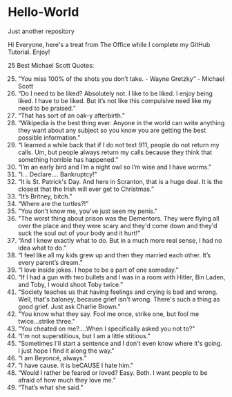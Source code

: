 # Hello-World
Just another repository

Hi Everyone, here's a treat from The Office while I complete my GitHub Tutorial. Enjoy!

25 Best Michael Scott Quotes:

25. “You miss 100% of the shots you don’t take. - Wayne Gretzky” - Michael Scott
24. “Do I need to be liked? Absolutely not. I like to be liked. I enjoy being liked. I have to be liked. But it’s not like this compulsive need like my need to be praised.”
23. “That has sort of an oak-y afterbirth.”
22. “Wikipedia is the best thing ever. Anyone in the world can write anything they want about any subject so you know you are getting the best possible information.”
21. “I learned a while back that if I do not text 911, people do not return my calls. Um, but people always return my calls because they think that something horrible has happened.”
20. “I’m an early bird and I’m a night owl so I’m wise and I have worms.”
19. "I… Declare…. Bankruptcy!"
18. “It is St. Patrick's Day. And here in Scranton, that is a huge deal. It is the closest that the Irish will ever get to Christmas.”
17. “It’s Britney, bitch.”
16. “Where are the turtles?!”
15. "You don't know me, you've just seen my penis."
14. "The worst thing about prison was the Dementors. They were flying all over the place and they were scary and they'd come down and they'd suck the soul out of your body and it hurt!"
13. “And I knew exactly what to do. But in a much more real sense, I had no idea what to do.”
12. “I feel like all my kids grew up and then they married each other. It’s every parent’s dream.”
11. “I love inside jokes. I hope to be a part of one someday.”
10. “If I had a gun with two bullets and I was in a room with Hitler, Bin Laden, and Toby, I would shoot Toby twice.”
9. "Society teaches us that having feelings and crying is bad and wrong. Well, that's baloney, because grief isn't wrong. There's such a thing as good grief. Just ask Charlie Brown."
8. "You know what they say. Fool me once, strike one, but fool me twice...strike three."
7. "You cheated on me?....When I specifically asked you not to?"
6. “I'm not superstitious, but I am a little stitious.”
5. "Sometimes I'll start a sentence and I don't even know where it's going. I just hope I find it along the way."
4. "I am Beyoncé, always."
3. "I have cause. It is beCAUSE I hate him."
2. “Would I rather be feared or loved? Easy. Both. I want people to be afraid of how much they love me.”
1. “That’s what she said.”
